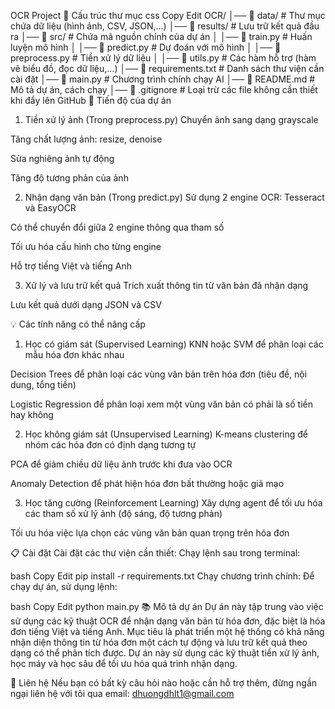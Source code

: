 OCR Project
📂 Cấu trúc thư mục
css
Copy
Edit
OCR/
│── 📂 data/                # Thư mục chứa dữ liệu (hình ảnh, CSV, JSON,...)
│── 📂 results/             # Lưu trữ kết quả đầu ra
│── 📂 src/                 # Chứa mã nguồn chính của dự án
│   │── 📜 train.py         # Huấn luyện mô hình
│   │── 📜 predict.py       # Dự đoán với mô hình
│   │── 📜 preprocess.py    # Tiền xử lý dữ liệu
│   │── 📜 utils.py         # Các hàm hỗ trợ (hàm vẽ biểu đồ, đọc dữ liệu,...)
│── 📜 requirements.txt     # Danh sách thư viện cần cài đặt
│── 📜 main.py              # Chương trình chính chạy AI
│── 📜 README.md            # Mô tả dự án, cách chạy
│── 📜 .gitignore           # Loại trừ các file không cần thiết khi đẩy lên GitHub
🚀 Tiến độ của dự án
1. Tiền xử lý ảnh (Trong preprocess.py)
Chuyển ảnh sang dạng grayscale

Tăng chất lượng ảnh: resize, denoise

Sửa nghiêng ảnh tự động

Tăng độ tương phản của ảnh

2. Nhận dạng văn bản (Trong predict.py)
Sử dụng 2 engine OCR: Tesseract và EasyOCR

Có thể chuyển đổi giữa 2 engine thông qua tham số

Tối ưu hóa cấu hình cho từng engine

Hỗ trợ tiếng Việt và tiếng Anh

3. Xử lý và lưu trữ kết quả
Trích xuất thông tin từ văn bản đã nhận dạng

Lưu kết quả dưới dạng JSON và CSV

💡 Các tính năng có thể nâng cấp
1. Học có giám sát (Supervised Learning)
KNN hoặc SVM để phân loại các mẫu hóa đơn khác nhau

Decision Trees để phân loại các vùng văn bản trên hóa đơn (tiêu đề, nội dung, tổng tiền)

Logistic Regression để phân loại xem một vùng văn bản có phải là số tiền hay không

2. Học không giám sát (Unsupervised Learning)
K-means clustering để nhóm các hóa đơn có định dạng tương tự

PCA để giảm chiều dữ liệu ảnh trước khi đưa vào OCR

Anomaly Detection để phát hiện hóa đơn bất thường hoặc giả mạo

3. Học tăng cường (Reinforcement Learning)
Xây dựng agent để tối ưu hóa các tham số xử lý ảnh (độ sáng, độ tương phản)

Tối ưu hóa việc lựa chọn các vùng văn bản quan trọng trên hóa đơn

📋 Cài đặt
Cài đặt các thư viện cần thiết: Chạy lệnh sau trong terminal:

bash
Copy
Edit
pip install -r requirements.txt
Chạy chương trình chính: Để chạy dự án, sử dụng lệnh:

bash
Copy
Edit
python main.py
📚 Mô tả dự án
Dự án này tập trung vào việc sử dụng các kỹ thuật OCR để nhận dạng văn bản từ hóa đơn, đặc biệt là hóa đơn tiếng Việt và tiếng Anh. Mục tiêu là phát triển một hệ thống có khả năng nhận diện thông tin từ hóa đơn một cách tự động và lưu trữ kết quả theo dạng có thể phân tích được. Dự án này sử dụng các kỹ thuật tiền xử lý ảnh, học máy và học sâu để tối ưu hóa quá trình nhận dạng.

📝 Liên hệ
Nếu bạn có bất kỳ câu hỏi nào hoặc cần hỗ trợ thêm, đừng ngần ngại liên hệ với tôi qua email: dhuongdhlt1@gmail.com

